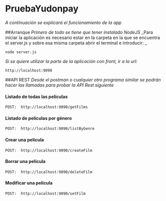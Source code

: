 # PruebaYudonpay
_A continuación se explicará el funcionamiento de la app_

##Arranque
_Primero de todo se tiene que tener instalado NodeJS_
_Para iniciar la aplicación es necesario estar en la carpeta en la que se encuentra el server.js y sobre esa misma carpeta abrir el terminal e introducir: _
```
node server.js
```
_Si se quiere utilizar la parte de la aplicación con front, ir a la url:_

```
http://localhost:9090
```

##API REST
_Desde el postman o cualquier otro programa similar se podrán hacer las llamadas para probar la API Rest siguiente_

#### Listado de todas las películas

```
POST:  http://localhost:9090/getFilms
```

#### Listado de películas por género
```
POST:  http://localhost:9090/listByGenre
```

#### Crear una película
```
POST:  http://localhost:9090/createFilm
```

#### Borrar una película
```
POST:  http://localhost:9090/deleteFilm
```

#### Modificar una película
```
POST:  http://localhost:9090/setFilm
```
